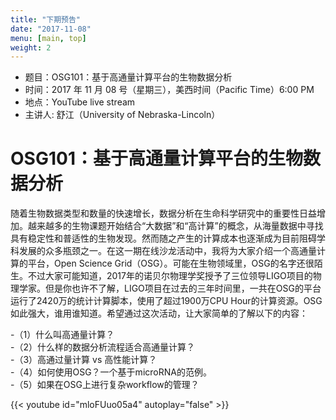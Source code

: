 ```yaml
---
title: "下期预告"
date: "2017-11-08"
menu: [main, top]
weight: 2
---
```


- 题目：OSG101：基于高通量计算平台的生物数据分析
- 时间：2017 年 11 月 08 号（星期三），美西时间（Pacific Time）6:00 PM
- 地点：YouTube live stream 
- 主讲人: 舒江（University of Nebraska-Lincoln）

# OSG101：基于高通量计算平台的生物数据分析

随着生物数据类型和数量的快速增长，数据分析在生命科学研究中的重要性日益增加。越来越多的生物课题开始结合“大数据”和“高计算”的概念，从海量数据中寻找具有稳定性和普适性的生物发现。然而随之产生的计算成本也逐渐成为目前阻碍学科发展的众多瓶颈之一。在这一期在线沙龙活动中，我将为大家介绍一个高通量计算的平台，Open Science Grid（OSG）。可能在生物领域里，OSG的名字还很陌生。不过大家可能知道，2017年的诺贝尔物理学奖授予了三位领导LIGO项目的物理学家。但是你也许不了解，LIGO项目在过去的三年时间里，一共在OSG的平台运行了2420万的统计计算脚本，使用了超过1900万CPU Hour的计算资源。OSG如此强大，谁用谁知道。希望通过这次活动，让大家简单的了解以下的内容：

-（1）什么叫高通量计算？  
-（2）什么样的数据分析流程适合高通量计算？  
-（3）高通过量计算 vs 高性能计算？  
-（4）如何使用OSG？一个基于microRNA的范例。  
-（5）如果在OSG上进行复杂workflow的管理？  


{{< youtube id="mloFUuo05a4" autoplay="false" >}}
